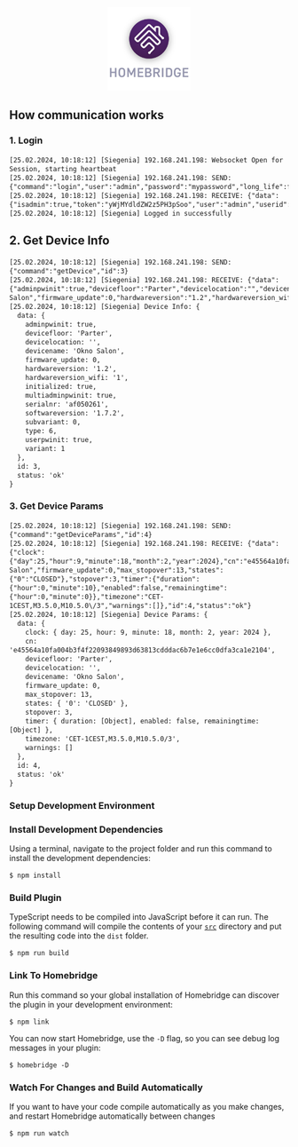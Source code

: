 <p align="center">

<img src="https://github.com/homebridge/branding/raw/latest/logos/homebridge-wordmark-logo-vertical.png" width="150">

</p>

## How communication works


### 1. Login
```
[25.02.2024, 10:18:12] [Siegenia] 192.168.241.198: Websocket Open for Session, starting heartbeat
[25.02.2024, 10:18:12] [Siegenia] 192.168.241.198: SEND: {"command":"login","user":"admin","password":"mypassword","long_life":false,"id":2}
[25.02.2024, 10:18:12] [Siegenia] 192.168.241.198: RECEIVE: {"data":{"isadmin":true,"token":"yWjMYdldZW2z5PH3pSoo","user":"admin","userid":0},"id":2,"status":"ok"}
[25.02.2024, 10:18:12] [Siegenia] Logged in successfully
```

## 2. Get Device Info

```
[25.02.2024, 10:18:12] [Siegenia] 192.168.241.198: SEND: {"command":"getDevice","id":3}
[25.02.2024, 10:18:12] [Siegenia] 192.168.241.198: RECEIVE: {"data":{"adminpwinit":true,"devicefloor":"Parter","devicelocation":"","devicename":"Okno Salon","firmware_update":0,"hardwareversion":"1.2","hardwareversion_wifi":"1","initialized":true,"multiadminpwinit":true,"serialnr":"af050261","softwareversion":"1.7.2","subvariant":0,"type":6,"userpwinit":true,"variant":1},"id":3,"status":"ok"}
[25.02.2024, 10:18:12] [Siegenia] Device Info: {
  data: {
    adminpwinit: true,
    devicefloor: 'Parter',
    devicelocation: '',
    devicename: 'Okno Salon',
    firmware_update: 0,
    hardwareversion: '1.2',
    hardwareversion_wifi: '1',
    initialized: true,
    multiadminpwinit: true,
    serialnr: 'af050261',
    softwareversion: '1.7.2',
    subvariant: 0,
    type: 6,
    userpwinit: true,
    variant: 1
  },
  id: 3,
  status: 'ok'
}
```

### 3. Get Device Params

```
[25.02.2024, 10:18:12] [Siegenia] 192.168.241.198: SEND: {"command":"getDeviceParams","id":4}
[25.02.2024, 10:18:12] [Siegenia] 192.168.241.198: RECEIVE: {"data":{"clock":{"day":25,"hour":9,"minute":18,"month":2,"year":2024},"cn":"e45564a10fa004b3f4f22093849893d63813cdddac6b7e1e6cc0dfa3ca1e2104","devicefloor":"Parter","devicelocation":"","devicename":"Okno Salon","firmware_update":0,"max_stopover":13,"states":{"0":"CLOSED"},"stopover":3,"timer":{"duration":{"hour":0,"minute":10},"enabled":false,"remainingtime":{"hour":0,"minute":0}},"timezone":"CET-1CEST,M3.5.0,M10.5.0\/3","warnings":[]},"id":4,"status":"ok"}
[25.02.2024, 10:18:12] [Siegenia] Device Params: {
  data: {
    clock: { day: 25, hour: 9, minute: 18, month: 2, year: 2024 },
    cn: 'e45564a10fa004b3f4f22093849893d63813cdddac6b7e1e6cc0dfa3ca1e2104',
    devicefloor: 'Parter',
    devicelocation: '',
    devicename: 'Okno Salon',
    firmware_update: 0,
    max_stopover: 13,
    states: { '0': 'CLOSED' },
    stopover: 3,
    timer: { duration: [Object], enabled: false, remainingtime: [Object] },
    timezone: 'CET-1CEST,M3.5.0,M10.5.0/3',
    warnings: []
  },
  id: 4,
  status: 'ok'
}
```


### Setup Development Environment

### Install Development Dependencies

Using a terminal, navigate to the project folder and run this command to install the development dependencies:

```shell
$ npm install
```

### Build Plugin

TypeScript needs to be compiled into JavaScript before it can run. The following command will compile the contents of your [`src`](./src) directory and put the resulting code into the `dist` folder.

```shell
$ npm run build
```

### Link To Homebridge

Run this command so your global installation of Homebridge can discover the plugin in your development environment:

```shell
$ npm link
```

You can now start Homebridge, use the `-D` flag, so you can see debug log messages in your plugin:

```shell
$ homebridge -D
```

### Watch For Changes and Build Automatically

If you want to have your code compile automatically as you make changes, and restart Homebridge automatically between changes

```shell
$ npm run watch
```
